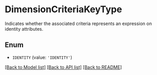 # DimensionCriteriaKeyType

Indicates whether the associated criteria represents an expression on identity attributes.

## Enum

* `IDENTITY` (value: `'IDENTITY'`)

[[Back to Model list]](../README.md#documentation-for-models) [[Back to API list]](../README.md#documentation-for-api-endpoints) [[Back to README]](../README.md)


